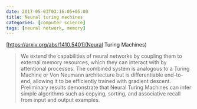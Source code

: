 ```yaml
---
date: 2017-05-03T03:16:05+05:00
title: Neural turing machines
categories: [computer science]
tags: [neural network, memory]
---
```

[https://arxiv.org/abs/1410.5401](Neural Turing Machines)

> We extend the capabilities of neural networks by coupling them to external memory resources, which they can interact with by attentional processes. The combined system is analogous to a Turing Machine or Von Neumann architecture but is differentiable end-to-end, allowing it to be efficiently trained with gradient descent. Preliminary results demonstrate that Neural Turing Machines can infer simple algorithms such as copying, sorting, and associative recall from input and output examples.
